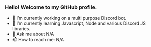 ### Hello! Welcome to my GitHub profile.

- 🔭 I’m currently working on a multi purpose Discord bot.
- 🌱 I’m currently learning Javascript, Node and various Discord JS libraries.
- 💬 Ask me about N/A
- 📫 How to reach me: N/A
